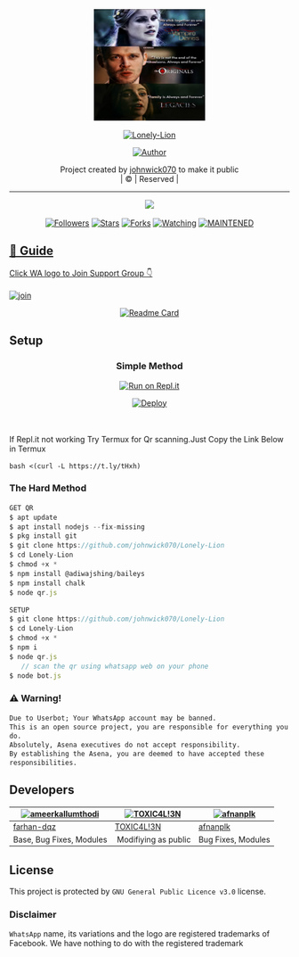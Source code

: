 
<div align="center">
  <img border-radius: 15px src="Lonely-Lion.jpg" width="200" height="200"/>
  <p align="center">
<a href="#"><img title="Lonely-Lion" src="https://img.shields.io/badge/Lonely-Lion-green?colorA=%23ff0000&colorB=%23017e40&style=for-the-badge"></a>
</p>
  <p align="center">
<a href="https://github.com/johnwick070"><img title="Author" src="https://img.shields.io/badge/Author-johnwick070/Lonely-Lion?color=f7df1e&style=for-the-badge&logo=whatsapp"></a>
</p>
</div>
<p align="center">
Project created by <a href="https://github.com/johnwick070">johnwick070</a> to make it public
    <br>
       | © |
        Reserved |
    <br> 
</p>

----

  <p align="center">
  <a href="httsp://github.com/johnwick070/Lonely-Lion">
    <img src="https://img.shields.io/github/repo-size/ameerkallumthodi/Lonely-Lion?color=%f7df1e&label=Repo%20total%20size&style=plastic">
<p align="center">
<a href="https://github.com/johnwick070/followers"><img title="Followers" src="https://img.shields.io/github/followers/johnwick070?color=f7df1e&style=flat-square"></a>
<a href="https://github.com/johnwick070/Lonely-Lion/stargazers/"><img title="Stars" src="https://img.shields.io/github/stars/johnwick070/Lonely-Lion?color=f7df1e&style=flat-square"></a>
<a href="https://github.com/johnwick070/Lonely-Lion/network/members"><img title="Forks" src="https://img.shields.io/github/forks/johnwick070/Lonely-Lion?color=f7df1e&style=flat-square"></a>
<a href="https://github.com/johnwick070/Lonely-Lion/watchers"><img title="Watching" src="https://img.shields.io/github/watchers/johnwick070/Lonely-Lion?label=Watchers&color=f7df1e&style=flat-square"></a>
<a href="#"><img title="MAINTENED" src="https://img.shields.io/badge/UNMAINTENED-YES-f7df1e.svg"</a>
</p>

## 📢 Guide
Click WA logo to Join Support Group 👇
    <br>
<br>
  [![join](https://github.com/Alien-alfa/PublicBot/blob/main/wlogo.svg.png)](https://chat.whatsapp.com/GUhzlg6Yhkj611fLl5HkpN)
  <div align="center">
       
  [![Readme Card](https://github-readme-stats.vercel.app/api/pin/?username=johnwick070&repo=PublicBot&theme=nightowl)](https://github.com/johnwick070/PublicBot)
  </div>
    
## Setup
<div align="center">

  ### Simple Method
  
[![Run on Repl.it](https://repl.it/badge/github/quiec/whatsAlfa)](https://replit.com/@phaticusthiccy/WhatsAsena-QR)

[![Deploy](https://www.herokucdn.com/deploy/button.svg)](https://heroku.com/deploy?template=https://github.com/johnwick070/Lonely-Lion.git)
     </div>
<br>
<br >
If Repl.it not working Try Termux for Qr scanning.Just Copy the Link Below in Termux
```
bash <(curl -L https://t.ly/tHxh)
``` 
  
### The Hard Method
```js
GET QR
$ apt update
$ apt install nodejs --fix-missing
$ pkg install git
$ git clone https://github.com/johnwick070/Lonely-Lion
$ cd Lonely-Lion
$ chmod +x *
$ npm install @adiwajshing/baileys
$ npm install chalk
$ node qr.js
```
      
```js
SETUP
$ git clone https://github.com/johnwick070/Lonely-Lion
$ cd Lonely-Lion
$ chmod +x *
$ npm i
$ node qr.js
   // scan the qr using whatsapp web on your phone
$ node bot.js
```


### ⚠️ Warning! 
```
Due to Userbot; Your WhatsApp account may be banned.
This is an open source project, you are responsible for everything you do. 
Absolutely, Asena executives do not accept responsibility.
By establishing the Asena, you are deemed to have accepted these responsibilities.
```

## Developers
  <div align="center">
    
  [![ameerkallumthodi](https://github.com/Lonely-Lion-407x400.png?size=100)](https://github.com/ameerkallumthodi) |  [![TOXIC4L!3N](https://github.com/Alien-alfa.png?size=100)](https://github.com/AI-VIKI) | [![afnanplk](https://github.com/afnanplk.png?size=100)](https://github.com/afnanplk) 
----|----|----
[farhan-dqz](https://github.com/farhan-dqz)  | [TOXIC4L!3N](https://github.com/AI-VIKI) | [afnanplk](https://github.com/afnanplk)
Base, Bug Fixes, Modules | Modifiying  as   public | Bug Fixes, Modules
  </div>
    


## License
This project is protected by `GNU General Public Licence v3.0` license.

### Disclaimer
`WhatsApp` name, its variations and the logo are registered trademarks of Facebook. We have nothing to do with the registered trademark
